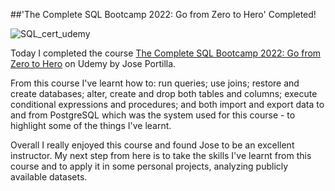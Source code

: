 ##'The Complete SQL Bootcamp 2022: Go from Zero to Hero' Completed!

![SQL_cert_udemy](https://user-images.githubusercontent.com/105367716/169577101-41602f4d-9a52-4c0e-99b6-553d45098e0a.jpg)

Today I completed the course [The Complete SQL Bootcamp 2022: Go from Zero to Hero](https://www.udemy.com/course/the-complete-sql-bootcamp/) on Udemy by Jose Portilla. 

From this course I've learnt how to: run queries; use joins; restore and create databases; alter, create and drop both tables and columns; execute conditional expressions and procedures; and both import and export data to and from PostgreSQL which was the system used for this course - to highlight some of the things I've learnt.

Overall I really enjoyed this course and found Jose to be an excellent instructor. My next step from here is to take the skills I've learnt from this course and to apply it in some personal projects, analyzing publicly available datasets.

